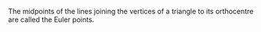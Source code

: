The midpoints of the lines joining the vertices of a triangle to its
orthocentre are called the Euler points.
